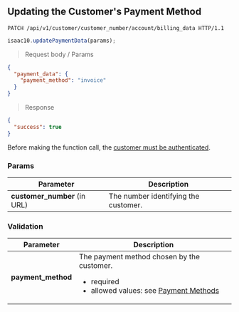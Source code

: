 ## Updating the Customer's Payment Method

```http
PATCH /api/v1/customer/customer_number/account/billing_data HTTP/1.1
```

```javascript
isaac10.updatePaymentData(params);
```

> Request body / Params

```json
{
  "payment_data": {
    "payment_method": "invoice"
  }
}
```


> Response

```json
{
  "success": true
}
```


<aside class="success">
Before making the function call, the <a href="#customer-authentication">customer must be authenticated</a>.
</aside>

### Params

Parameter | Description
----------|-------------
**customer_number** (in URL) | The number identifying the customer.

### Validation
Parameter | Description
----------|-------------
**payment_method** | The payment method chosen by the customer. <ul> <div style="text-align: left;"> <li>required</li> <li>allowed values: see [Payment Methods](#payment-methods)</li> </ul>
